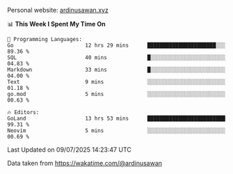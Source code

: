 Personal website: [ardinusawan.xyz](https://ardinusawan.xyz)

<!--START_SECTION:waka-->
📊 **This Week I Spent My Time On** 

```text
💬 Programming Languages: 
Go                       12 hrs 29 mins      ██████████████████████░░░   89.36 % 
SQL                      40 mins             █░░░░░░░░░░░░░░░░░░░░░░░░   04.83 % 
Markdown                 33 mins             █░░░░░░░░░░░░░░░░░░░░░░░░   04.00 % 
Text                     9 mins              ░░░░░░░░░░░░░░░░░░░░░░░░░   01.18 % 
go.mod                   5 mins              ░░░░░░░░░░░░░░░░░░░░░░░░░   00.63 % 

🔥 Editors: 
GoLand                   13 hrs 53 mins      █████████████████████████   99.31 % 
Neovim                   5 mins              ░░░░░░░░░░░░░░░░░░░░░░░░░   00.69 % 
```


 Last Updated on 09/07/2025 14:23:47 UTC
<!--END_SECTION:waka-->
Data taken from https://wakatime.com/@ardinusawan
